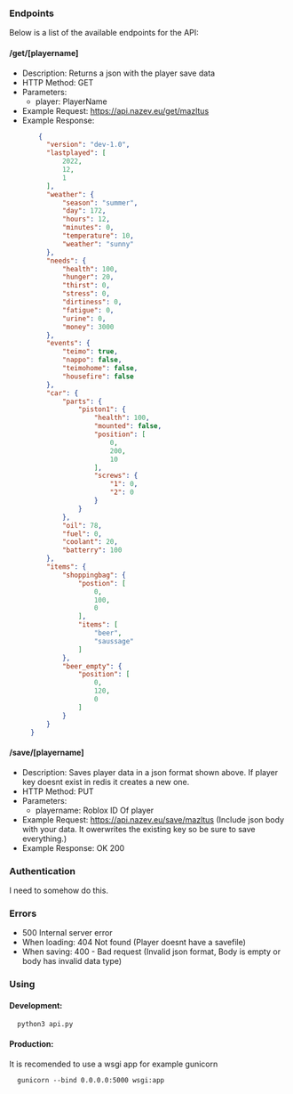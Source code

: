 ### Endpoints

Below is a list of the available endpoints for the API:

#### /get/[playername]
- Description: Returns a json with the player save data
- HTTP Method: GET
- Parameters:
  - player: PlayerName
- Example Request: https://api.nazev.eu/get/mazltus
- Example Response: 
  ```json
      {
        "version": "dev-1.0",
        "lastplayed": [
            2022,
            12,
            1
        ],
        "weather": {
            "season": "summer",
            "day": 172,
            "hours": 12,
            "minutes": 0,
            "temperature": 10,
            "weather": "sunny"
        },
        "needs": {
            "health": 100,
            "hunger": 20,
            "thirst": 0,
            "stress": 0,
            "dirtiness": 0,
            "fatigue": 0,
            "urine": 0,
            "money": 3000
        },
        "events": {
            "teimo": true,
            "nappo": false,
            "teimohome": false,
            "housefire": false
        },
        "car": {
            "parts": {
                "piston1": {
                    "health": 100,
                    "mounted": false,
                    "position": [
                        0,
                        200,
                        10
                    ],
                    "screws": {
                        "1": 0,
                        "2": 0
                    }
                }
            },
            "oil": 78,
            "fuel": 0,
            "coolant": 20,
            "batterry": 100
        },
        "items": {
            "shoppingbag": {
                "postion": [
                    0,
                    100,
                    0
                ],
                "items": [
                    "beer",
                    "saussage"
                ]
            },
            "beer_empty": {
                "position": [
                    0,
                    120,
                    0
                ]
            }
        }
    }
  ```


#### /save/[playername]
- Description: Saves player data in a json format shown above. If player key doesnt exist in redis it creates a new one.
- HTTP Method: PUT
- Parameters:
  - playername: Roblox ID Of player
- Example Request: https://api.nazev.eu/save/mazltus (Include json body with your data. It owerwrites the existing key so be sure to save everything.)
- Example Response: OK 200

### Authentication

I need to somehow do this.

### Errors

- 500 Internal server error
- When loading: 404 Not found (Player doesnt have a savefile)
- When saving: 400 - Bad request (Invalid json format, Body is empty or body has invalid data type)

### Using
#### Development:
```
  python3 api.py
```

#### Production:
It is recomended to use a wsgi app for example gunicorn
```
  gunicorn --bind 0.0.0.0:5000 wsgi:app
```
